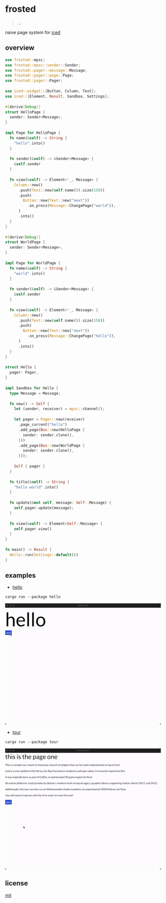 # frosted

> *...*

naive page system for [iced](https://github.com/iced-rs/iced)

## overview

```rs
use frosted::mpsc;
use frosted::mpsc::sender::Sender;
use frosted::pager::message::Message;
use frosted::pager::page::Page;
use frosted::pager::Pager;

use iced::widget::{Button, Column, Text};
use iced::{Element, Result, Sandbox, Settings};

#[derive(Debug)]
struct HelloPage {
  sender: Sender<Message>,
}

impl Page for HelloPage {
  fn name(&self) -> String {
    "hello".into()
  }

  fn sender(&self) -> &Sender<Message> {
    &self.sender
  }

  fn view(&self) -> Element<'_, Message> {
    Column::new()
      .push(Text::new(self.name()).size(150))
      .push(
        Button::new(Text::new("next"))
          .on_press(Message::ChangePage("world")),
      )
      .into()
  }
}

#[derive(Debug)]
struct WorldPage {
  sender: Sender<Message>,
}

impl Page for WorldPage {
  fn name(&self) -> String {
    "world".into()
  }

  fn sender(&self) -> &Sender<Message> {
    &self.sender
  }

  fn view(&self) -> Element<'_, Message> {
    Column::new()
      .push(Text::new(self.name()).size(150))
      .push(
        Button::new(Text::new("next"))
          .on_press(Message::ChangePage("hello")),
      )
      .into()
  }
}

struct Hello {
  pager: Pager,
}

impl Sandbox for Hello {
  type Message = Message;

  fn new() -> Self {
    let (sender, receiver) = mpsc::channel();

    let pager = Pager::new(receiver)
      .page_current("hello")
      .add_page(Box::new(HelloPage {
        sender: sender.clone(),
      }))
      .add_page(Box::new(WorldPage {
        sender: sender.clone(),
      }));

    Self { pager }
  }

  fn title(&self) -> String {
    "hello world".into()
  }

  fn update(&mut self, message: Self::Message) {
    self.pager.update(message);
  }

  fn view(&self) -> Element<Self::Message> {
    self.pager.view()
  }
}

fn main() -> Result {
  Hello::run(Settings::default())
}
```

## examples

- [hello](./examples/hello)

```
cargo run --package hello
```

<p align="center">
  <img src="./papers/papers-misc/preview-hello.gif" />
</p>

- [tour](./examples/tour)

```
cargo run --package tour
```

<p align="center">
  <img src="./papers/papers-misc/preview-tour.gif" />
</p>

## license

[mit](./LICENSE)